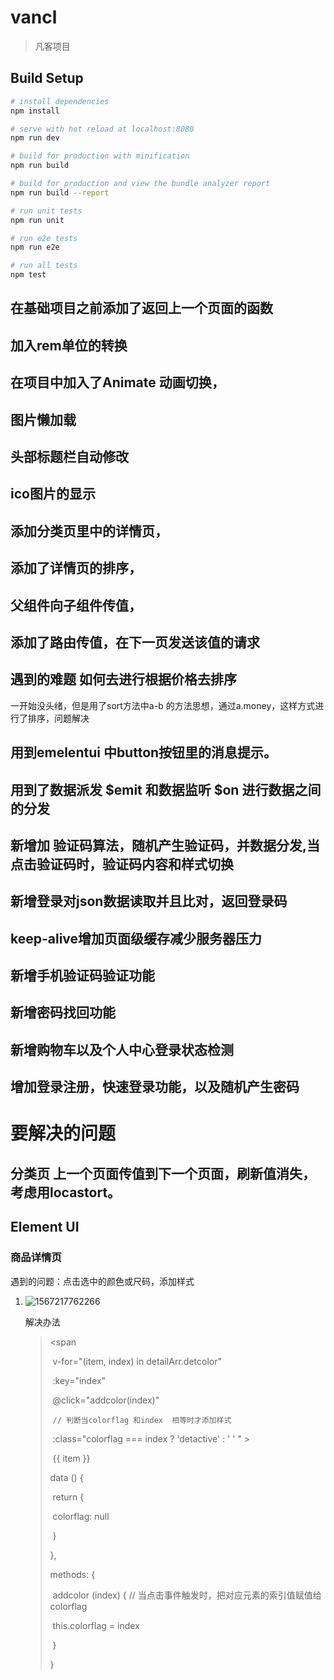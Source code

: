 # vancl

> 凡客项目

## Build Setup

``` bash
# install dependencies
npm install

# serve with hot reload at localhost:8080
npm run dev

# build for production with minification
npm run build

# build for production and view the bundle analyzer report
npm run build --report

# run unit tests
npm run unit

# run e2e tests
npm run e2e

# run all tests
npm test
```

## 在基础项目之前添加了返回上一个页面的函数
## 加入rem单位的转换
##  在项目中加入了Animate 动画切换，
##  图片懒加载
##  头部标题栏自动修改
##  ico图片的显示
## 添加分类页里中的详情页，
## 添加了详情页的排序，
## 父组件向子组件传值，
## 添加了路由传值，在下一页发送该值的请求
##  遇到的难题  如何去进行根据价格去排序

一开始没头绪，但是用了sort方法中a-b 的方法思想，通过a.money，这样方式进行了排序，问题解决

## 用到emelentui 中button按钮里的消息提示。
## 用到了数据派发 $emit  和数据监听 $on  进行数据之间的分发

## 新增加 验证码算法，随机产生验证码，并数据分发,当点击验证码时，验证码内容和样式切换
## 新增登录对json数据读取并且比对，返回登录码
## keep-alive增加页面级缓存减少服务器压力
##  新增手机验证码验证功能
##  新增密码找回功能
## 新增购物车以及个人中心登录状态检测
## 增加登录注册，快速登录功能，以及随机产生密码



# 要解决的问题
##  分类页 上一个页面传值到下一个页面，刷新值消失，考虑用locastort。

## Element UI

### 商品详情页

遇到的问题：点击选中的颜色或尺码，添加样式

1. ![1567217762266](C:\Users\曾书乐\AppData\Roaming\Typora\typora-user-images\1567217762266.png)

   解决办法    

   

   > <span
   >
   > ​            v-for="(item, index) in detailArr.detcolor"
   >
   > ​            :key="index"
   >
   > ​            @click="addcolor(index)"
   >
   > ​			`// 判断当colorflag 和index  相等时才添加样式`
   >
   > ​            :class="colorflag === index ? 'detactive' : ' ' " \>
   >
   > ​	{{ item }}
   >
   > </span>
   >
   > data () {
   >
   > ​    return {
   >
   > ​      colorflag: null
   >
   > ​    }
   >
   >   },
   >
   >  methods: {
   >
   > ​    addcolor (index) {					// 当点击事件触发时，把对应元素的索引值赋值给  colorflag     
   >
   > ​      this.colorflag = index
   >
   > ​    }
   >
   > }